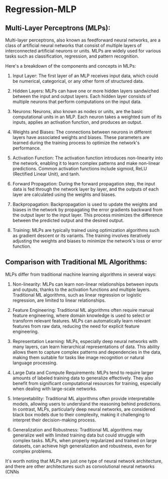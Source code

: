# Regression-MLP

Multi-Layer Perceptrons (MLPs):
----------------------------------------------

Multi-layer perceptrons, also known as feedforward neural networks, are a class of artificial neural networks that consist of multiple layers of interconnected artificial neurons or units. MLPs are widely used for various tasks such as classification, regression, and pattern recognition.

Here's a breakdown of the components and concepts in MLPs:

1. Input Layer: The first layer of an MLP receives input data, which could be numerical, categorical, or any other form of structured data.

2. Hidden Layers: MLPs can have one or more hidden layers sandwiched between the input and output layers. Each hidden layer consists of multiple neurons that perform computations on the input data.

3. Neurons: Neurons, also known as nodes or units, are the basic computational units in an MLP. Each neuron takes a weighted sum of its inputs, applies an activation function, and produces an output.

4. Weights and Biases: The connections between neurons in different layers have associated weights and biases. These parameters are learned during the training process to optimize the network's performance.

5. Activation Function: The activation function introduces non-linearity into the network, enabling it to learn complex patterns and make non-linear predictions. Common activation functions include sigmoid, ReLU (Rectified Linear Unit), and tanh.

6. Forward Propagation: During the forward propagation step, the input data is fed through the network layer by layer, and the outputs of each layer are calculated using the weights and biases.

7. Backpropagation: Backpropagation is used to update the weights and biases in the network by propagating the error gradients backward from the output layer to the input layer. This process minimizes the difference between the predicted output and the desired output.

8. Training: MLPs are typically trained using optimization algorithms such as gradient descent or its variants. The training involves iteratively adjusting the weights and biases to minimize the network's loss or error function.

Comparison with Traditional ML Algorithms:
-------------------------------------------

MLPs differ from traditional machine learning algorithms in several ways:

1. Non-linearity: MLPs can learn non-linear relationships between inputs and outputs, thanks to the activation functions and multiple layers. Traditional ML algorithms, such as linear regression or logistic regression, are limited to linear relationships.

2. Feature Engineering: Traditional ML algorithms often require manual feature engineering, where domain knowledge is used to select or transform relevant features. MLPs can automatically learn relevant features from raw data, reducing the need for explicit feature engineering.

3. Representation Learning: MLPs, especially deep neural networks with many layers, can learn hierarchical representations of data. This ability allows them to capture complex patterns and dependencies in the data, making them suitable for tasks like image recognition or natural language processing.

4. Large Data and Compute Requirements: MLPs tend to require larger amounts of labeled training data to generalize effectively. They also benefit from significant computational resources for training, especially when dealing with large-scale networks.

5. Interpretability: Traditional ML algorithms often provide interpretable models, allowing users to understand the reasoning behind predictions. In contrast, MLPs, particularly deep neural networks, are considered black box models due to their complexity, making it challenging to interpret their decision-making process.

6. Generalization and Robustness: Traditional ML algorithms may generalize well with limited training data but could struggle with complex tasks. MLPs, when properly regularized and trained on large datasets, can achieve high generalization and robustness, even for complex problems.

It's worth noting that MLPs are just one type of neural network architecture, and there are other architectures such as convolutional neural networks (CNNs

